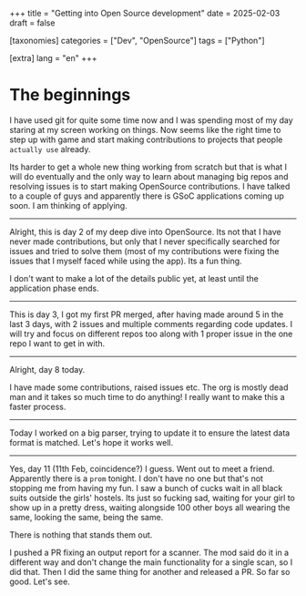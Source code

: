 +++
title = "Getting into Open Source development"
date = 2025-02-03
draft = false

[taxonomies]
categories = ["Dev", "OpenSource"]
tags = ["Python"]

[extra]
lang = "en"
+++

# The beginnings

I have used git for quite some time now and I was spending most of my day staring at my screen working on things. Now seems like the right time to step up with game and start making contributions to projects that people `actually use` already.

Its harder to get a whole new thing working from scratch but that is what I will do eventually and the only way to learn about managing big repos and resolving issues is to start making OpenSource contributions. I have talked to a couple of guys and apparently there is GSoC applications coming up soon. I am thinking of applying.

---

Alright, this is day 2 of my deep dive into OpenSource. Its not that I have never made contributions, but only that I never specifically searched for issues and tried to solve them (most of my contributions were fixing the issues that I myself faced while using the app). Its a fun thing.

I don't want to make a lot of the details public yet, at least until the application phase ends.

---

This is day 3, I got my first PR merged, after having made around 5 in the last 3 days, with 2 issues and multiple comments regarding code updates. I will try and focus on different repos too along with 1 proper issue in the one repo I want to get in with.

---

Alright, day 8 today.

I have made some contributions, raised issues etc. The org is mostly dead man and it takes so much time to do anything! I really want to make this a faster process.

---

Today I worked on a big parser, trying to update it to ensure the latest data format is matched. Let's hope it works well.

---

Yes, day 11 (11th Feb, coincidence?) I guess. Went out to meet a friend. Apparently there is a `prom` tonight. I don't have no one but that's not stopping me from having my fun. I saw a bunch of cucks wait in all black suits outside the girls' hostels. Its just so fucking sad, waiting for your girl to show up in a pretty dress, waiting alongside 100 other boys all wearing the same, looking the same, being the same. 

There is nothing that stands them out.

I pushed a PR fixing an output report for a scanner. The mod said do it in a different way and don't change the main functionality for a single scan, so I did that. Then I did the same thing for another and released a PR. So far so good. Let's see.

